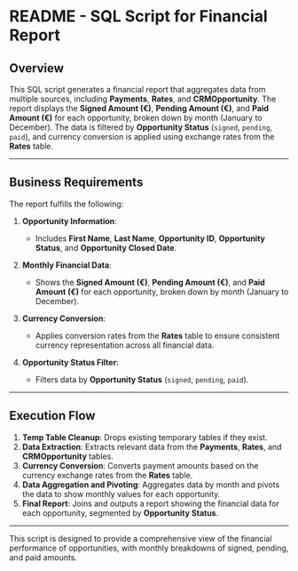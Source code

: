 # **README - SQL Script for Financial Report**

## **Overview**

This SQL script generates a financial report that aggregates data from multiple sources, including **Payments**, **Rates**, and **CRMOpportunity**. The report displays the **Signed Amount (€)**, **Pending Amount (€)**, and **Paid Amount (€)** for each opportunity, broken down by month (January to December). The data is filtered by **Opportunity Status** (`signed`, `pending`, `paid`), and currency conversion is applied using exchange rates from the **Rates** table.

---

## **Business Requirements**

The report fulfills the following:

1. **Opportunity Information**: 
   - Includes **First Name**, **Last Name**, **Opportunity ID**, **Opportunity Status**, and **Opportunity Closed Date**.
   
2. **Monthly Financial Data**:
   - Shows the **Signed Amount (€)**, **Pending Amount (€)**, and **Paid Amount (€)** for each opportunity, broken down by month (January to December).
   
3. **Currency Conversion**:
   - Applies conversion rates from the **Rates** table to ensure consistent currency representation across all financial data.

4. **Opportunity Status Filter**:
   - Filters data by **Opportunity Status** (`signed`, `pending`, `paid`).

---

## **Execution Flow**

1. **Temp Table Cleanup**: Drops existing temporary tables if they exist.
2. **Data Extraction**: Extracts relevant data from the **Payments**, **Rates**, and **CRMOpportunity** tables.
3. **Currency Conversion**: Converts payment amounts based on the currency exchange rates from the **Rates** table.
4. **Data Aggregation and Pivoting**: Aggregates data by month and pivots the data to show monthly values for each opportunity.
5. **Final Report**: Joins and outputs a report showing the financial data for each opportunity, segmented by **Opportunity Status**.

---

This script is designed to provide a comprehensive view of the financial performance of opportunities, with monthly breakdowns of signed, pending, and paid amounts.
